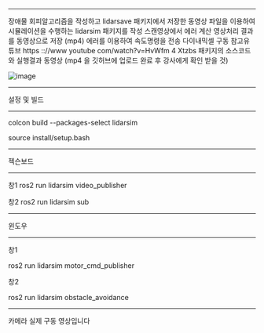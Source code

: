 ***

장애물 회피알고리즘을 작성하고 lidarsave 패키지에서 저장한 동영상 파일을 이용하여 
시뮬레이션을 수행하는 lidarsim 패키지를 작성 스캔영상에서 에러 계산 영상처리 결과를 동영상으로 저장 (mp4)
에러를 이용하여 속도명령을 전송 다이내믹셀 구동
참고유튜브 https :://www youtube com/watch?v=HvWfm 4 Xtzbs
패키지의 소스코드와 실행결과 동영상 
(mp4 을 깃허브에 업로드 완료 후 강사에게 확인 받을 것)

![image](https://github.com/user-attachments/assets/5c7b5495-4093-40bd-92ce-33e0e2d06440)

***

설정 및 빌드

***

colcon build --packages-select lidarsim

source install/setup.bash

***

젝슨보드

***

창1
ros2 run lidarsim video_publisher

창2
ros2 run lidarsim sub

***

윈도우

***

창1

ros2 run lidarsim motor_cmd_publisher

창2

ros2 run lidarsim obstacle_avoidance
***

카메라 실제 구동 영상입니다
